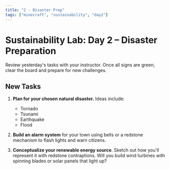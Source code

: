 ```yaml
---
title: "2 - Disaster Prep"
tags: ["minecraft", "sustainability", "day2"]
---
```

# Sustainability Lab: Day 2 – Disaster Preparation

Review yesterday's tasks with your instructor. Once all signs are green, clear the board and prepare for new challenges.

## New Tasks

1. **Plan for your chosen natural disaster.** Ideas include:
   - Tornado
   - Tsunami
   - Earthquake
   - Flood
2. **Build an alarm system** for your town using bells or a redstone mechanism to flash lights and warn citizens.

3. **Conceptualize your renewable energy source**. Sketch out how you'll represent it with redstone contraptions. Will you build wind turbines with spinning blades or solar panels that light up?
